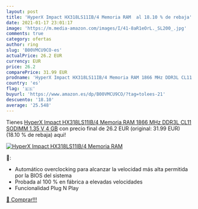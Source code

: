 ```yaml
---
layout: post
title: 'HyperX Impact HX318LS11IB/4 Memoria RAM  al 18.10 % de rebaja'
date: 2021-01-17 23:01:17
image: 'https://m.media-amazon.com/images/I/41-8aR1eOrL._SL200_.jpg'
comments: true
category: ofertas
author: ring
slug: 'B00VMCU9CO-es'
actualPrice: 26.2 EUR
currency: EUR
price: 26.2
comparePrice: 31.99 EUR
prodname: 'HyperX Impact HX318LS11IB/4 Memoria RAM 1866 MHz DDR3L CL11 SODIMM 1.35 V  4 GB'
country: 'es'
flag: '🇪🇸'
buyurl: 'https://www.amazon.es/dp/B00VMCU9CO/?tag=tolees-21'
descuento: '18.10'
average: '25.548'
---
```


Tienes [HyperX Impact HX318LS11IB/4 Memoria RAM 1866 MHz DDR3L CL11 SODIMM 1.35 V  4 GB](https://www.amazon.es/dp/B00VMCU9CO/?tag=tolees-21) con precio final de  26.2 EUR (original: 31.99 EUR) (18.10 %  de rebaja) aqui!

[![HyperX Impact HX318LS11IB/4 Memoria RAM ](https://m.media-amazon.com/images/I/41-8aR1eOrL._SL200_.jpg)](https://www.amazon.es/dp/B00VMCU9CO/?tag=tolees-21)

🔎:

- Automático overclocking para alcanzar la velocidad más alta permitida por la BIOS del sistema
- Probada al 100 % en fábrica a elevadas velocidades
- Funcionalidad Plug N Play

[🛒 Comprar!!!](https://www.amazon.es/dp/B00VMCU9CO/?tag=tolees-21)
